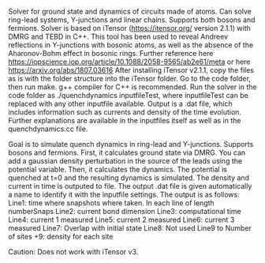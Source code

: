 Solver for ground state and dynamics of circuits made of atoms. Can solve ring-lead systems, Y-junctions and linear chains. Supports both bosons and fermions. Solver is based on iTensor (https://itensor.org/ version 2.1.1) with DMRG and TEBD in C++. 
This tool has been used to reveal Andreev reflections in Y-junctions with bosonic atoms, as well as the absence of the Aharonov-Bohm effect in bosonic rings. Further reference here https://iopscience.iop.org/article/10.1088/2058-9565/ab2e61/meta or here https://arxiv.org/abs/1807.03616
After installing iTensor v2.1.1, copy the files as is with the folder structure into the iTensor folder. 
Go to the code folder, then run make. g++ compiler for C++ is recommended. Run the solver in the code folder as ./quenchdynamics inputfileTest, where inputfileTest can be replaced with any other inputfile available. Output is a .dat file, which includes information such as currents and density of the time evolution.
Further explanations are available in the inputfiles itself as well as in the quenchdynamics.cc file.

Goal is to simulate quench dynamics in ring-lead and Y-junctions. Supports bosons and fermions.
First, it calculates ground state via DMRG. You can add a gaussian density perturbation in the source of the leads using the potential variable.
Then, it calculates the dynamics. The potential is quenched at t=0 and the resulting dynamics is simulated. The density and current in time is outputed to file.
The output .dat file is given automatically a name to identify it with the inputfile settings.
The output is as follows:
Line1: time where snapshots where taken. In each line of length numberSnaps
Line2: current bond dimension
Line3: computational time
Line4: current 1 measured
Line5: current 2 measured
Line6: current 3 measured
Line7: Overlap with initial state
Line8: Not used
Line9 to Number of sites +9: density for each site


Caution: Does not work with iTensor v3. 
